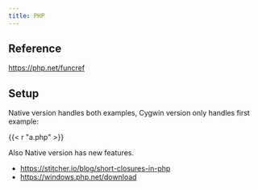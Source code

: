 ```yaml
---
title: PHP
---
```


## Reference

<https://php.net/funcref>

## Setup

Native version handles both examples, Cygwin version only handles first example:

{{< r "a.php" >}}

Also Native version has new features.

- <https://stitcher.io/blog/short-closures-in-php>
- <https://windows.php.net/download>
